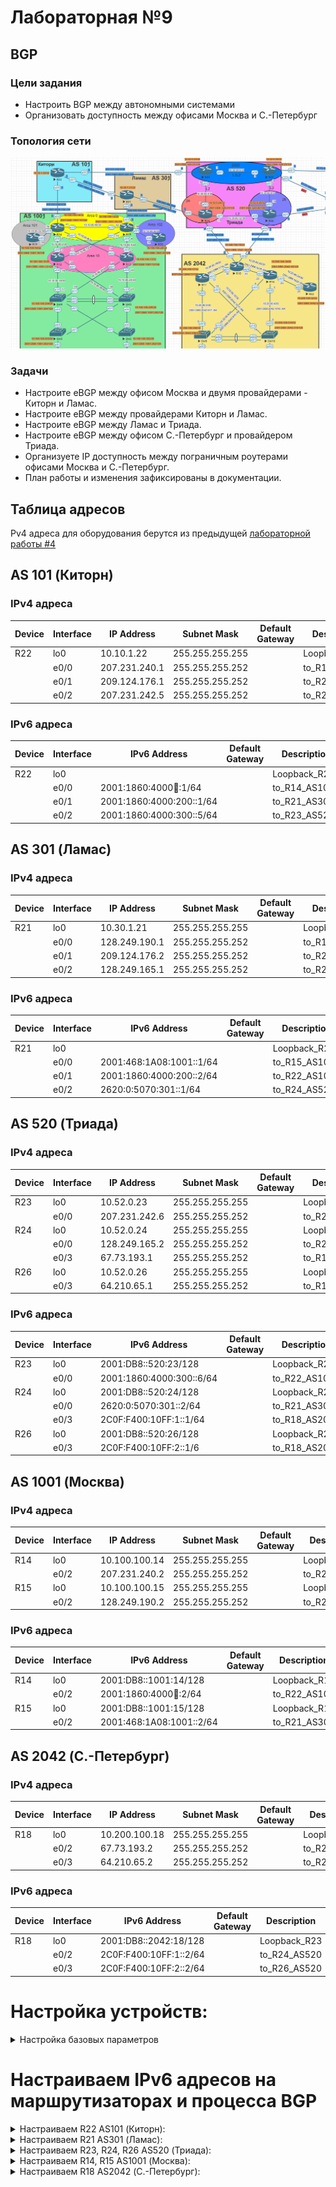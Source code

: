 # Лабораторная №9

## BGP

### Цели задания

- Настроить BGP между автономными системами
- Организовать доступность между офисами Москва и С.-Петербург

### Топология сети

![](./img/lab_09.png)

### Задачи

- Настроите eBGP между офисом Москва и двумя провайдерами - Киторн и Ламас.
- Настроите eBGP между провайдерами Киторн и Ламас.
- Настроите eBGP между Ламас и Триада.
- Настроите eBGP между офисом С.-Петербург и провайдером Триада.
- Организуете IP доступность между пограничным роутерами офисами Москва и С.-Петербург.
- План работы и изменения зафиксированы в документации.

## Таблица адресов

Pv4 адреса для оборудования берутся из предыдущей [лабораторной работы #4](../lab_04/README.md)

## AS 101 (Киторн)

### IPv4 адреса

| Device | Interface | IP Address    | Subnet Mask     | Default Gateway | Description   |
| ------ | --------- | ------------- | --------------- | --------------- | ------------- |
| R22    | lo0       | 10.10.1.22    | 255.255.255.255 |                 | Loopback_R22  |
|        | e0/0      | 207.231.240.1 | 255.255.255.252 |                 | to_R14_AS1001 |
|        | e0/1      | 209.124.176.1 | 255.255.255.252 |                 | to_R21_AS301  |
|        | e0/2      | 207.231.242.5 | 255.255.255.252 |                 | to_R23_AS520  |

### IPv6 адреса

| Device | Interface | IPv6 Address             | Default Gateway | Description   |
| ------ | --------- | ------------------------ | --------------- | ------------- |
| R22    | lo0       |                          |                 | Loopback_R22  |
|        | e0/0      | 2001:1860:4000:100::1/64 |                 | to_R14_AS1001 |
|        | e0/1      | 2001:1860:4000:200::1/64 |                 | to_R21_AS301  |
|        | e0/2      | 2001:1860:4000:300::5/64 |                 | to_R23_AS520  |

## AS 301 (Ламас)

### IPv4 адреса

| Device | Interface | IP Address    | Subnet Mask     | Default Gateway | Description   |
| ------ | --------- | ------------- | --------------- | --------------- | ------------- |
| R21    | lo0       | 10.30.1.21    | 255.255.255.255 |                 | Loopback_R21  |
|        | e0/0      | 128.249.190.1 | 255.255.255.252 |                 | to_R15_AS1001 |
|        | e0/1      | 209.124.176.2 | 255.255.255.252 |                 | to_R22_AS101  |
|        | e0/2      | 128.249.165.1 | 255.255.255.252 |                 | to_R24_AS520  |

### IPv6 адреса

| Device | Interface | IPv6 Address             | Default Gateway | Description   |
| ------ | --------- | ------------------------ | --------------- | ------------- |
| R21    | lo0       |                          |                 | Loopback_R21  |
|        | e0/0      | 2001:468:1A08:1001::1/64 |                 | to_R15_AS1001 |
|        | e0/1      | 2001:1860:4000:200::2/64 |                 | to_R22_AS101  |
|        | e0/2      | 2620:0:5070:301::1/64    |                 | to_R24_AS520  |

## AS 520 (Триада)

### IPv4 адреса

| Device | Interface | IP Address    | Subnet Mask     | Default Gateway | Description   |
| ------ | --------- | ------------- | --------------- | --------------- | ------------- |
| R23    | lo0       | 10.52.0.23    | 255.255.255.255 |                 | Loopback_R23  |
|        | e0/0      | 207.231.242.6 | 255.255.255.252 |                 | to_R22_AS101  |
| R24    | lo0       | 10.52.0.24    | 255.255.255.255 |                 | Loopback_R24  |
|        | e0/0      | 128.249.165.2 | 255.255.255.252 |                 | to_R21_AS301  |
|        | e0/3      | 67.73.193.1   | 255.255.255.252 |                 | to_R18_AS2042 |
| R26    | lo0       | 10.52.0.26    | 255.255.255.255 |                 | Loopback_R26  |
|        | e0/3      | 64.210.65.1   | 255.255.255.252 |                 | to_R18_AS2042 |

### IPv6 адреса

| Device | Interface | IPv6 Address             | Default Gateway | Description   |
| ------ | --------- | ------------------------ | --------------- | ------------- |
| R23    | lo0       | 2001:DB8::520:23/128     |                 | Loopback_R23  |
|        | e0/0      | 2001:1860:4000:300::6/64 |                 | to_R22_AS101  |
| R24    | lo0       | 2001:DB8::520:24/128     |                 | Loopback_R24  |
|        | e0/0      | 2620:0:5070:301::2/64    |                 | to_R21_AS301  |
|        | e0/3      | 2C0F:F400:10FF:1::1/64   |                 | to_R18_AS2042 |
| R26    | lo0       | 2001:DB8::520:26/128     |                 | Loopback_R26  |
|        | e0/3      | 2C0F:F400:10FF:2::1/6    |                 | to_R18_AS2042 |

## AS 1001 (Москва)

### IPv4 адреса

| Device | Interface | IP Address    | Subnet Mask     | Default Gateway | Description  |
| ------ | --------- | ------------- | --------------- | --------------- | ------------ |
| R14    | lo0       | 10.100.100.14 | 255.255.255.255 |                 | Loopback_R14 |
|        | e0/2      | 207.231.240.2 | 255.255.255.252 |                 | to_R22_AS101 |
| R15    | lo0       | 10.100.100.15 | 255.255.255.255 |                 | Loopback_R15 |
|        | e0/2      | 128.249.190.2 | 255.255.255.252 |                 | to_R21_AS301 |

### IPv6 адреса

| Device | Interface | IPv6 Address             | Default Gateway | Description  |
| ------ | --------- | ------------------------ | --------------- | ------------ |
| R14    | lo0       | 2001:DB8::1001:14/128    |                 | Loopback_R14 |
|        | e0/2      | 2001:1860:4000:100::2/64 |                 | to_R22_AS101 |
| R15    | lo0       | 2001:DB8::1001:15/128    |                 | Loopback_R15 |
|        | e0/2      | 2001:468:1A08:1001::2/64 |                 | to_R21_AS301 |

## AS 2042 (С.-Петербург)

### IPv4 адреса

| Device | Interface | IP Address    | Subnet Mask     | Default Gateway | Description  |
| ------ | --------- | ------------- | --------------- | --------------- | ------------ |
| R18    | lo0       | 10.200.100.18 | 255.255.255.255 |                 | Loopback_R18 |
|        | e0/2      | 67.73.193.2   | 255.255.255.252 |                 | to_R24_AS520 |
|        | e0/3      | 64.210.65.2   | 255.255.255.252 |                 | to_R26_As520 |

### IPv6 адреса

| Device | Interface | IPv6 Address           | Default Gateway | Description  |
| ------ | --------- | ---------------------- | --------------- | ------------ |
| R18    | lo0       | 2001:DB8::2042:18/128  |                 | Loopback_R23 |
|        | e0/2      | 2C0F:F400:10FF:1::2/64 |                 | to_R24_AS520 |
|        | e0/3      | 2C0F:F400:10FF:2::2/64 |                 | to_R26_AS520 |

# Настройка устройств:

<details>
<summary> Настройка базовых параметров</summary>

Настройка произведена в [лабораторной работе № 4](../lab_04/README.md)

- Присвойте имена устройствам в соответствии с топологией.

```
 (config)# hostname <X><n>
```

    где \<X> R - маршрутизатор S - коммутатор </br>
        \<n> номер устройства

- Отключение поиска DNS

```
 (config)# no ip domain-lookup
```

- Назначьте **class** в качестве зашифрованного пароля доступа к привилегированному режиму.

```
 (config)# enable secret class
```

- Назначьте **cisco** в качестве паролей консоли и VTY

```
 (config)# line console 0
 (config-line)# password cisco
 (config-line)# login
```

```
 (config)# line vty 0 4
 (config-line)# password cisco
 (config-line)# login
```

- Включить шифрование паролей

```
 (config)# service password-encryption
```

- Настройка баннерного сообщения дня (MOTD) для предупреждения пользователей о запрете несанкционированного доступа.

```
 (config)# banner motd "Unauthorized access denied"
```

- Сохранение конфигурации

```
 #copy running-config startup-config
```

</details>

# Настраиваем IPv6 адресов на маршрутизаторах и процесса BGP

<details>

<summary> Настраиваем R22 AS101 (Киторн): </summary>

```
!
interface Loopback0
 description Loopback_R22
 ip address 10.10.1.22 255.255.255.255
!
interface Ethernet0/0
 description to_R14_AS100
 ip address 207.231.240.1 255.255.255.252
 ipv6 address 2001:1860:4000:100::1/64
 ipv6 enable
!
interface Ethernet0/1
 description to_R21_AS301
 ip address 209.124.176.1 255.255.255.252
 ipv6 address 2001:1860:4000:200::1/64
 ipv6 enable
!
interface Ethernet0/2
 description to_R23_AS520
 ip address 207.231.242.5 255.255.255.252
 ipv6 address 2001:1860:4000:300::5/64
 ipv6 enable
!

```

### процесс BGP

```
router bgp 101
 bgp router-id 10.10.1.22
 bgp log-neighbor-changes
 neighbor 2001:1860:4000:100::2 remote-as 1001
 neighbor 2001:1860:4000:200::2 remote-as 301
 neighbor 2001:1860:4000:300::6 remote-as 520
 neighbor 207.231.240.2 remote-as 1001
 neighbor 207.231.242.6 remote-as 520
 neighbor 209.124.176.2 remote-as 301
 !
 address-family ipv4
  network 207.231.240.0 mask 255.255.255.252
  network 207.231.242.4 mask 255.255.255.252
  network 209.124.176.0 mask 255.255.255.252
  no neighbor 2001:1860:4000:100::2 activate
  no neighbor 2001:1860:4000:200::2 activate
  no neighbor 2001:1860:4000:300::6 activate
  neighbor 207.231.240.2 activate
  neighbor 207.231.242.6 activate
  neighbor 209.124.176.2 activate
 exit-address-family
 !
 address-family ipv6
  network 2001:1860:4000:100::/64
  network 2001:1860:4000:200::/64
  network 2001:1860:4000:300::/64
  neighbor 2001:1860:4000:100::2 activate
  neighbor 2001:1860:4000:200::2 activate
  neighbor 2001:1860:4000:300::6 activate
 exit-address-family
!
```

</details>

<details>

<summary> Настраиваем R21 AS301 (Ламас): </summary>

```
!
interface Loopback0
 description Loopback_R21
 ip address 10.30.1.21 255.255.255.255
!
interface Ethernet0/0
 description to_R15_AS1001
 ip address 128.249.190.1 255.255.255.252
 ipv6 address 2001:468:1A08:1001::1/64
 ipv6 enable
!
interface Ethernet0/1
 description to_R22_AS101
 ip address 209.124.176.2 255.255.255.252
 ipv6 address 2001:1860:4000:200::2/64
 ipv6 enable
!
interface Ethernet0/2
 description to_R24_AS520
 ip address 128.249.165.1 255.255.255.252
 ipv6 address 2620:0:5070:301::1/64
 ipv6 enable
!

```

### процесс BGP

```
!
router bgp 301
 bgp router-id 10.30.1.21
 bgp log-neighbor-changes
 neighbor 2001:468:1A08:1001::2 remote-as 1001
 neighbor 2001:1860:4000:200::1 remote-as 101
 neighbor 2620:0:5070:301::2 remote-as 520
 neighbor 128.249.165.2 remote-as 520
 neighbor 128.249.190.2 remote-as 1001
 neighbor 209.124.176.1 remote-as 101
 !
 address-family ipv4
  network 128.249.165.0 mask 255.255.255.252
  network 128.249.190.0 mask 255.255.255.252
  network 209.124.176.0 mask 255.255.255.252
  no neighbor 2001:468:1A08:1001::2 activate
  no neighbor 2001:1860:4000:200::1 activate
  no neighbor 2620:0:5070:301::2 activate
  neighbor 128.249.165.2 activate
  neighbor 128.249.190.2 activate
  neighbor 209.124.176.1 activate
 exit-address-family
 !
 address-family ipv6
  network 2001:468:1A08:1001::/64
  network 2001:1860:4000:200::/64
  network 2620:0:5070:301::/64
  neighbor 2001:468:1A08:1001::2 activate
  neighbor 2001:1860:4000:200::1 activate
  neighbor 2620:0:5070:301::2 activate
 exit-address-family
!

```

</details>

<details>

<summary> Настраиваем R23, R24, R26 AS520 (Триада): </summary>

### R23 IPv6 адреса

```
interface Loopback0
 description Loopback_R23
 ip address 10.52.0.23 255.255.255.255
 ip router isis
 ipv6 address 2001:DB8::520:23/128
 ipv6 enable
 ipv6 router isis
!
interface Ethernet0/0
 description to_R22_AS101
 ip address 207.231.242.6 255.255.255.252
 ipv6 address 2001:1860:4000:300::6/64
 ipv6 enable
!

```

### процесс BGP R23

```
router bgp 520
 bgp router-id 10.52.0.23
 bgp log-neighbor-changes
 neighbor 2001:1860:4000:300::5 remote-as 101
 neighbor 207.231.242.5 remote-as 101
 !
 address-family ipv4
  network 207.231.242.4 mask 255.255.255.252
  no neighbor 2001:1860:4000:300::5 activate
  neighbor 207.231.242.5 activate
 exit-address-family
 !
 address-family ipv6
  network 2001:1860:4000:300::/64
  neighbor 2001:1860:4000:300::5 activate
 exit-address-family
!

```

### R24 IPv6 адреса

```
!
interface Loopback0
 description Loopback_R24
 ip address 10.52.0.24 255.255.255.255
 ip router isis
 ipv6 address 2001:DB8::520:24/128
 ipv6 enable
 ipv6 router isis
!
interface Ethernet0/0
 description to_R21_AS301
 ip address 128.249.165.2 255.255.255.252
 ipv6 address 2620:0:5070:301::2/64
 ipv6 enable
!
interface Ethernet0/3
 description to_R18_AS2024
 ip address 67.73.193.1 255.255.255.252
 ipv6 address 2C0F:F400:10FF:1::1/64
 ipv6 enable
!

```

### процесс BGP R24

```
!
router bgp 520
 bgp router-id 10.52.0.24
 bgp log-neighbor-changes
 neighbor 2620:0:5070:301::1 remote-as 301
 neighbor 2C0F:F400:10FF:1::2 remote-as 2042
 neighbor 67.73.193.2 remote-as 2042
 neighbor 128.249.165.1 remote-as 301
 !
 address-family ipv4
  network 67.73.193.0 mask 255.255.255.252
  network 128.249.165.0 mask 255.255.255.252
  no neighbor 2620:0:5070:301::1 activate
  no neighbor 2C0F:F400:10FF:1::2 activate
  neighbor 67.73.193.2 activate
  neighbor 128.249.165.1 activate
 exit-address-family
 !
 address-family ipv6
  network 2620:0:5070:301::/64
  network 2C0F:F400:10FF:1::/64
  neighbor 2620:0:5070:301::1 activate
  neighbor 2C0F:F400:10FF:1::2 activate
 exit-address-family
!

```

### R26 IPv6 адреса

```
!
interface Loopback0
 description Loopback_R26
 ip address 10.52.0.26 255.255.255.255
 ip router isis
 ipv6 address 2001:DB8::520:26/128
 ipv6 enable
 ipv6 router isis
!
interface Ethernet0/3
 description to_R18_AS2042
 ip address 64.210.65.1 255.255.255.252
 ipv6 address 2C0F:F400:10FF:2::1/64
 ipv6 enable
!

```

### процесс BGP R26

```
!
router bgp 520
 bgp router-id 10.52.0.26
 bgp log-neighbor-changes
 neighbor 2C0F:F400:10FF:2::2 remote-as 2042
 neighbor 64.210.65.2 remote-as 2042
 !
 address-family ipv4
  network 64.210.65.0 mask 255.255.255.252
  no neighbor 2C0F:F400:10FF:2::2 activate
  neighbor 64.210.65.2 activate
 exit-address-family
 !
 address-family ipv6
  network 2C0F:F400:10FF:2::/64
  neighbor 2C0F:F400:10FF:2::2 activate
 exit-address-family
!

```

</details>

<details>

<summary> Настраиваем R14, R15 AS1001 (Москва): </summary>

### R14 IPv6 адреса

```
!
interface Ethernet0/2
 description to_R22_AS101
 ip address 207.231.240.2 255.255.255.252
 ipv6 address 2001:1860:4000:100::2/64
 ipv6 enable

```

### процесс BGP R14

```
!
router bgp 1001
 bgp router-id 10.100.100.14
 bgp log-neighbor-changes
 neighbor 2001:1860:4000:100::1 remote-as 101
 neighbor 207.231.240.1 remote-as 101
 !
 address-family ipv4
  network 207.231.240.0 mask 255.255.255.252
  no neighbor 2001:1860:4000:100::1 activate
  neighbor 207.231.240.1 activate
 exit-address-family
 !
 address-family ipv6
  network 2001:1860:4000:100::/64
  neighbor 2001:1860:4000:100::1 activate
 exit-address-family
!

```

### R15 IPv6 адреса

```
!
interface Ethernet0/2
 description to_R21_AS301
 ip address 128.249.190.2 255.255.255.252
 ipv6 address 2001:468:1A08:1001::2/64
 ipv6 enable

```

### процесс BGP R15

```
!
router bgp 1001
 bgp router-id 10.100.100.15
 bgp log-neighbor-changes
 neighbor 2001:468:1A08:1001::1 remote-as 301
 neighbor 128.249.190.1 remote-as 301
 !
 address-family ipv4
  network 128.249.190.0 mask 255.255.255.252
  no neighbor 2001:468:1A08:1001::1 activate
  neighbor 128.249.190.1 activate
 exit-address-family
 !
 address-family ipv6
  network 2001:468:1A08:1001::/64
  neighbor 2001:468:1A08:1001::1 activate
 exit-address-family
!

```

</details>

<details>

<summary> Настраиваем R18 AS2042 (С.-Петербург): </summary>

### R18 IPv6 адреса

```
!
interface Ethernet0/2
 description to_R24_AS520
 ip address 67.73.193.2 255.255.255.252
 ipv6 address 2C0F:F400:10FF:1::2/64
 ipv6 enable
!
interface Ethernet0/3
 description to_R26_AS520
 ip address 64.210.65.2 255.255.255.252
 ipv6 address 2C0F:F400:10FF:2::2/64
 ipv6 enable
!

```

### процесс BGP R18

```
!
router bgp 2042
 bgp router-id 10.200.100.18
 bgp log-neighbor-changes
 neighbor 2C0F:F400:10FF:1::1 remote-as 520
 neighbor 2C0F:F400:10FF:2::1 remote-as 520
 neighbor 64.210.65.1 remote-as 520
 neighbor 67.73.193.1 remote-as 520
 !
 address-family ipv4
  network 64.210.65.0 mask 255.255.255.252
  network 67.73.193.0 mask 255.255.255.252
  no neighbor 2C0F:F400:10FF:1::1 activate
  no neighbor 2C0F:F400:10FF:2::1 activate
  neighbor 64.210.65.1 activate
  neighbor 67.73.193.1 activate
 exit-address-family
 !
 address-family ipv6
  network 2C0F:F400:10FF:1::/64
  network 2C0F:F400:10FF:2::/64
  neighbor 2C0F:F400:10FF:1::1 activate
  neighbor 2C0F:F400:10FF:2::1 activate
 exit-address-family
!

```

</details>

